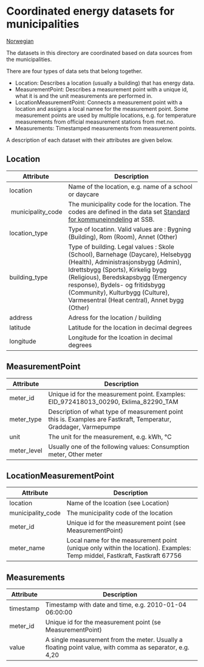 # Coordinated energy datasets for municipalities

[Norwegian](README_no.md)

The datasets in this directory are coordinated based on data sources from the municipalities.

There are four types of data sets that belong together.
- Location: Describes a location (usually a building) that has energy data.
- MeasurementPoint: Describes a measurement point with a unique id, what it is and the unit measurements are performed in.
- LocationMeasurementPoint: Connects a measurement point with a location and assigns a local namee for the measurement point. Some measurement points are used by multiple locations, e.g. for temperature measurements from official measurement stations from met.no.
- Measurements: Timestamped measurements from measurement points.

A description of each dataset with their attributes are given below.

## Location
| Attribute | Description  |
| --------- | ------------ |
| location | Name of the location, e.g. name of a school or daycare |
| municipality_code | The municipality code for the location. The codes are defined in the data set [Standard for kommuneinndeling](https://www.ssb.no/klass/klassifikasjoner/131/koder) at SSB. |
| location_type | Type of locatinn. Valid values are : Bygning (Building), Rom (Room), Annet (Other) |
| building_type | Type of building. Legal values : Skole (School), Barnehage (Daycare), Helsebygg (Health), Administrasjonsbygg (Admin), Idrettsbygg (Sports), Kirkelig bygg (Religious), Beredskapsbygg (Emergency response), Bydels- og fritidsbygg (Community), Kulturbygg (Culture), Varmesentral (Heat central), Annet bygg (Other) |
| address | Adress for the location / building |
| latitude | Latitude for the location in decimal degrees |
| longitude | Longitude for the lcoation in decimal degrees |
 
## MeasurementPoint
| Attribute | Description  |
| --------- | ------------ |
| meter_id | Unique id for the measurement point. Examples: EID_972418013_00290, Eklima_82290_TAM |
| meter_type | Description of what type of measurement point this is. Examples are Fastkraft, Temperatur, Graddager, Varmepumpe |
| unit | The unit for the measurement, e.g. kWh, °C |
| meter_level | Usually one of the following values: Consumption meter, Other meter |
 
## LocationMeasurementPoint
| Attribute | Description  |
| --------- | ------------ |
| location | Name of the lcoation (see Location) |
| municipality_code | The municipality code of the location |
| meter_id | Unique id for the measurement point (see MeasurementPoint) |
| meter_name | Local name for the measurement point (unique only within the location). Examples: Temp middel, Fastkraft, Fastkraft 67756 |
 
## Measurements
| Attribute | Description  |
| --------- | ------------ |
| timestamp | Timestamp with date and time, e.g. 2010-01-04 06:00:00 |
| meter_id | Unique id for the measurement point (se MeasurementPoint) |
| value | A single measurement from the meter. Usually a floating point value, with comma as separator, e.g. 4,20 |
 
